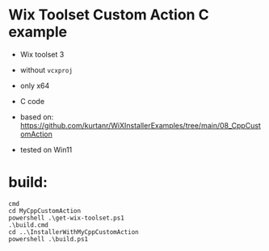 # Wix Toolset Custom Action C example
* Wix toolset 3
* without `vcxproj`
* only x64
* C code
* based on: https://github.com/kurtanr/WiXInstallerExamples/tree/main/08_CppCustomAction

* tested on Win11

# build:
```batch
cmd
cd MyCppCustomAction
powershell .\get-wix-toolset.ps1
.\build.cmd
cd ..\InstallerWithMyCppCustomAction
powershell .\build.ps1
```